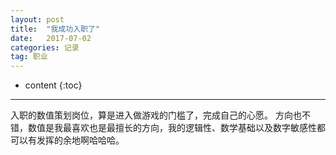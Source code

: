 ```yaml
---
layout: post
title:  "我成功入职了"
date:   2017-07-02 
categories: 记录
tag: 职业
---
```


* content
{:toc}



------------------------
  入职的数值策划岗位，算是进入做游戏的门槛了，完成自己的心愿。
  方向也不错，数值是我最喜欢也是最擅长的方向，我的逻辑性、数学基础以及数字敏感性都可以有发挥的余地啊哈哈哈。
